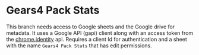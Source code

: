 # Gears4 Pack Stats

This branch needs access to Google sheets and the Google drive for metadata.
It uses a Google API (gapi) client along with an access token from the [chrome.identity](https://developer.chrome.com/apps/identity) api.
Requires a client Id for authentication and a sheet with the name ```Gears4 Pack Stats``` that has edit permissions.

